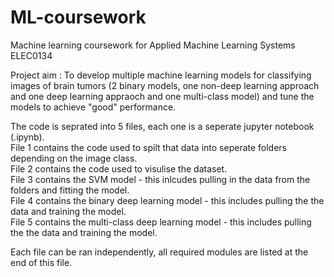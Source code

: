 # ML-coursework
Machine learning coursework for Applied Machine Learning Systems ELEC0134

Project aim : To develop multiple machine learning models for classifying images of brain tumors (2 binary models, one non-deep learning approach and one deep learning appraoch and one multi-class model) and tune the models to achieve "good" performance. 

The code is seprated into 5 files, each one is a seperate jupyter notebook (.ipynb). <br />
File 1 contains the code used to spilt that data into seperate folders depending on the image class.<br />
File 2 contains the code used to visulise the dataset.<br />
File 3 contains the SVM model - this inlcudes pulling in the data from the folders and fitting the model.<br />
File 4 contains the binary deep learning model - this includes pulling the the data and training the model.<br />
File 5 contains the multi-class deep learning model - this includes pulling the the data and training the model.<br />

Each file can be ran independently, all required modules are listed at the end of this file.  
